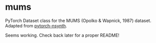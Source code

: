 <!-- TODO: https://archives.ismir.net/ismir2005/paper/000080.pdf -->
<!-- Create a mapping function in utils.py? -->

# mums

PyTorch Dataset class for the MUMS (Opolko & Wapnick, 1987) dataset. Adapted from [pytorch-nsynth](https://github.com/kwon-young/pytorch-nsynth).

Seems working. Check back later for a proper README!
